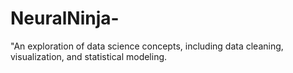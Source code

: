 # NeuralNinja-
"An exploration of data science concepts, including data cleaning, visualization, and statistical modeling.
